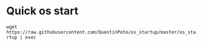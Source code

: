 # Quick os start
`wget https://raw.githubusercontent.com/QuentinPoto/os_startup/master/os_startup | exec`
